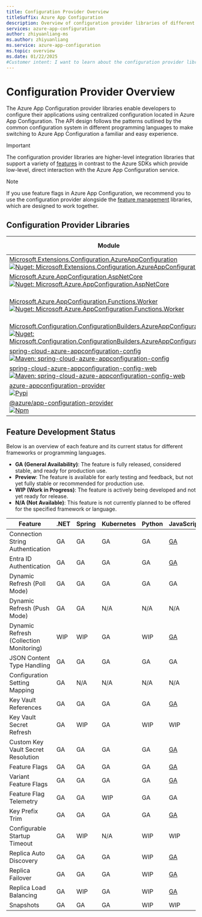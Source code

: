 ```yaml
---
title: Configuration Provider Overview
titleSuffix: Azure App Configuration
description: Overview of configuration provider libraries of different programming languages.
services: azure-app-configuration
author: zhiyuanliang-ms
ms.author: zhiyuanliang
ms.service: azure-app-configuration
ms.topic: overview
ms.date: 01/22/2025
#Customer intent: I want to learn about the configuration provider libraries of different languages, specifically to track their feature development status.
---
```


# Configuration Provider Overview

The Azure App Configuration provider libraries enable developers to configure their applications using centralized configuration located in Azure App Configuration. The API design follows the patterns outlined by the common configuration system in different programming languages to make switching to Azure App Configuration a familiar and easy experience.

> [!IMPORTANT]
> The configuration provider libraries are higher-level integration libraries that support a variety of [features](#feature-development-status) in contrast to the Azure SDKs which provide low-level, direct interaction with the Azure App Configuration service.

> [!NOTE]
> If you use feature flags in Azure App Configuration, we recommend you to use the configuration provider alongside the [feature management](./feature-management-overview.md) libraries, which are designed to work together.

## Configuration Provider Libraries

Module | Platform | Sample | Release Notes
------ | -------- | ------ | -------------
[Microsoft.Extensions.Configuration.AzureAppConfiguration](https://github.com/Azure/AppConfiguration-DotnetProvider)<br/>[![Nuget: Microsoft.Extensions.Configuration.AzureAppConfiguration](https://img.shields.io/nuget/v/Microsoft.Extensions.Configuration.AzureAppConfiguration.svg?color=blue)](https://www.nuget.org/packages/Microsoft.Extensions.Configuration.AzureAppConfiguration/) | .NET Standard | [Sample](https://github.com/Azure/AppConfiguration/tree/main/examples/DotNetCore) | [Release Notes](https://github.com/Azure/AppConfiguration/blob/main/releaseNotes/MicrosoftExtensionsConfigurationAzureAppConfiguration.md)
[Microsoft.Azure.AppConfiguration.AspNetCore](https://github.com/Azure/AppConfiguration-DotnetProvider)<br/>[![Nuget: Microsoft.Azure.AppConfiguration.AspNetCore](https://img.shields.io/nuget/v/Microsoft.Azure.AppConfiguration.AspNetCore.svg?color=blue)](https://www.nuget.org/packages/Microsoft.Azure.AppConfiguration.AspNetCore/) | ASP&#46;NET Core | [Sample](https://github.com/Azure/AppConfiguration/tree/main/examples/DotNetCore) | [Release Notes](https://github.com/Azure/AppConfiguration/blob/main/releaseNotes/MicrosoftAzureAppConfigurationAspNetCore.md)
[Microsoft.Azure.AppConfiguration.Functions.Worker](https://github.com/Azure/AppConfiguration-DotnetProvider)<br/>[![Nuget: Microsoft.Azure.AppConfiguration.Functions.Worker](https://img.shields.io/nuget/v/Microsoft.Azure.AppConfiguration.Functions.Worker.svg?color=blue)](https://www.nuget.org/packages/Microsoft.Azure.AppConfiguration.Functions.Worker/) | Azure Functions<br/>(Isolated process) | [Sample](https://github.com/Azure/AppConfiguration/tree/main/examples/DotNetCore/AzureFunction/FunctionAppIsolatedMode) | [Release Notes](https://github.com/Azure/AppConfiguration/blob/main/releaseNotes/MicrosoftAzureAppConfigurationFunctionsWorker.md)
[Microsoft.Configuration.ConfigurationBuilders.AzureAppConfiguration](https://github.com/aspnet/MicrosoftConfigurationBuilders/tree/main/src/AzureAppConfig)<br/>[![Nuget: Microsoft.Configuration.ConfigurationBuilders.AzureAppConfiguration](https://img.shields.io/nuget/v/Microsoft.Configuration.ConfigurationBuilders.AzureAppConfiguration.svg?color=blue)](https://www.nuget.org/packages/Microsoft.Configuration.ConfigurationBuilders.AzureAppConfiguration/) | .NET Framework | [Sample](https://github.com/Azure/AppConfiguration/tree/main/examples/DotNetFramework/WebDemo) | [Release Notes](https://github.com/aspnet/MicrosoftConfigurationBuilders/releases)
[spring-cloud-azure-appconfiguration-config](https://github.com/Azure/azure-sdk-for-java/tree/main/sdk/spring/spring-cloud-azure-appconfiguration-config)<br/>[![Maven: spring-cloud-azure-appconfiguration-config](https://img.shields.io/maven-central/v/com.azure.spring/spring-cloud-azure-appconfiguration-config.svg?color=blue)](https://search.maven.org/artifact/com.azure.spring/spring-cloud-azure-appconfiguration-config) | Java Spring | [Sample](https://github.com/Azure-Samples/azure-spring-boot-samples/tree/main/appconfiguration/spring-cloud-azure-starter-appconfiguration-config/spring-cloud-azure-starter-appconfiguration-config-sample) | [Release Notes](https://github.com/Azure/AppConfiguration/blob/main/releaseNotes/SpringCloudAzureAppConfigurationConfig.md)
[spring-cloud-azure-appconfiguration-config-web](https://github.com/Azure/azure-sdk-for-java/tree/main/sdk/spring/spring-cloud-azure-appconfiguration-config-web)<br/>[![Maven: spring-cloud-azure-appconfiguration-config-web](https://img.shields.io/maven-central/v/com.azure.spring/spring-cloud-azure-appconfiguration-config-web.svg?color=blue)](https://search.maven.org/artifact/com.azure.spring/spring-cloud-azure-appconfiguration-config-web) | Java Spring | [Sample](https://github.com/Azure-Samples/azure-spring-boot-samples/tree/main/appconfiguration/spring-cloud-azure-starter-appconfiguration-config/spring-cloud-azure-starter-appconfiguration-config-sample) | [Release Notes](https://github.com/Azure/AppConfiguration/blob/main/releaseNotes/SpringCloudAzureAppConfigurationConfig.md)
[azure-appconfiguration-provider](https://github.com/Azure/azure-sdk-for-python/tree/main/sdk/appconfiguration/azure-appconfiguration-provider)<br/>[![Pypi](https://img.shields.io/pypi/v/azure-appconfiguration-provider.svg?color=blue)](https://pypi.org/project/azure-appconfiguration-provider/) | Python | [Sample](https://github.com/Azure/azure-sdk-for-python/tree/main/sdk/appconfiguration/azure-appconfiguration-provider/samples) | [Release Notes](https://github.com/Azure/AppConfiguration/blob/main/releaseNotes/AzureAppConfigurationProviderPython.md)
[@azure/app-configuration-provider](https://github.com/Azure/AppConfiguration-JavaScriptProvider)<br/>[![Npm](https://img.shields.io/npm/v/@azure/app-configuration-provider?color=blue)](https://www.npmjs.com/package/@azure/app-configuration-provider) | JavaScript | [Sample](https://github.com/Azure/AppConfiguration-JavaScriptProvider/tree/main/examples) | [Release Notes](https://github.com/Azure/AppConfiguration/blob/main/releaseNotes/JavaScriptProvider.md)

## Feature Development Status

Below is an overview of each feature and its current status for different frameworks or programming languages.  

- **GA (General Availability)**: The feature is fully released, considered stable, and ready for production use.  
- **Preview**: The feature is available for early testing and feedback, but not yet fully stable or recommended for production use.  
- **WIP (Work in Progress)**: The feature is actively being developed and not yet ready for release.
- **N/A (Not Available)**: This feature is not currently planned to be offered for the specified framework or language.

Feature | .NET | Spring | Kubernetes | Python | JavaScript
------- | ---- | ------ | ---------- | ------ | ----------
Connection String Authentication | GA | GA | GA | GA | [GA](./reference-javascript-provider.md#connection-string)
Entra ID Authentication | GA | GA | GA | GA | [GA](./reference-javascript-provider.md#microsoft-entra-id)
Dynamic Refresh (Poll Mode) | GA | GA | GA | GA | GA
Dynamic Refresh (Push Mode) | GA | GA | N/A | N/A | N/A
Dynamic Refresh (Collection Monitoring) | WIP | WIP | GA | WIP | [GA](./reference-javascript-provider.md#configuration-refresh)
JSON Content Type Handling | GA | GA | GA | GA | GA
Configuration Setting Mapping | GA | N/A | N/A | N/A | N/A
Key Vault References | GA | GA | GA | GA | [GA](./reference-javascript-provider.md#key-vault-reference)
Key Vault Secret Refresh | GA | WIP | GA | WIP | WIP
Custom Key Vault Secret Resolution | GA | GA | GA | GA | [GA](./reference-javascript-provider.md#key-vault-reference)
Feature Flags | GA | GA | GA | GA | [GA](./reference-javascript-provider.md#feature-flag)
Variant Feature Flags | GA | GA | GA | GA | [GA](./reference-javascript-provider.md#feature-flag)
Feature Flag Telemetry | GA | GA | WIP | GA | GA
Key Prefix Trim | GA | GA | GA | GA | [GA](./reference-javascript-provider.md#trim-prefix-from-keys)
Configurable Startup Timeout | GA | WIP | N/A | WIP | WIP
Replica Auto Discovery | GA | GA | GA | WIP | [GA](./reference-javascript-provider.md#geo-replication)
Replica Failover | GA | GA | GA | WIP | [GA](./reference-javascript-provider.md#geo-replication)
Replica Load Balancing | GA | WIP | GA | WIP | [GA](./reference-javascript-provider.md#geo-replication)
Snapshots | GA | GA | GA | WIP | WIP
